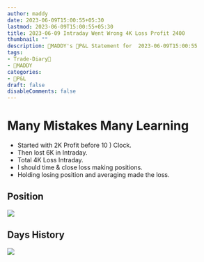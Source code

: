```yaml
---
author: maddy
date: 2023-06-09T15:00:55+05:30
lastmod: 2023-06-09T15:00:55+05:30
title: 2023-06-09 Intraday Went Wrong 4K Loss Profit 2400
thumbnail: ""
description: 🧔MADDY's 💸P&L Statement for  2023-06-09T15:00:55 
tags:
- Trade-Diary📗
- 🧔MADDY
categories: 
- 💸P&L
draft: false
disableComments: false
---
```

# Many Mistakes Many Learning

- Started with 2K Profit before 10 ) Clock.
- Then lost 6K in Intraday.
- Total 4K Loss Intraday.
- I should time & close loss making positions.
- Holding losing position and averaging made the loss.

## Position 

![](https://i.imgur.com/V6TKcSR.png)


## Days History

![](https://i.imgur.com/sQLmfwf.png)
